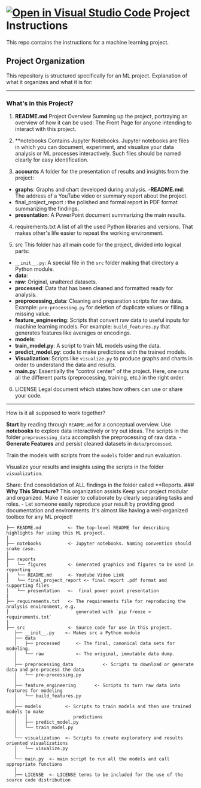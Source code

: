 [![Open in Visual Studio Code](https://classroom.github.com/assets/open-in-vscode-2e0aaae1b6195c2367325f4f02e2d04e9abb55f0b24a779b69b11b9e10269abc.svg)](https://classroom.github.com/online_ide?assignment_repo_id=17236106&assignment_repo_type=AssignmentRepo)
Project Instructions
==============================

This repo contains the instructions for a machine learning project.

Project Organization
------------
This repository is structured specifically for an ML project. Explanation of what it organizes and what it is for:

***

### What's in this Project?

1. **README.md**
Project Overview Summing up the project, portraying an overview of how it can be used: The Front Page for anyone intending to interact with this project.

2. **notebooks
Contains Jupyter Notebooks. Jupyter notebooks are files in which you can document, experiment, and visualize your data analysis or ML processes interactively. Such files should be named clearly for easy identification.

3. **accounts**
A folder for the presentation of results and insights from the project:
- **graphs**: Graphs and chart developed during analysis.
-**README.md**: The address of a YouTube video or summary report about the project.
- final_project_report : the polished and formal report in PDF format summarizing the findings.
- **presentation**: A PowerPoint document summarizing the main results.

4. requirements.txt
A list of all the used Python libraries and versions. That makes other's life easier to repeat the working environment.

5. src
This folder has all main code for the project, divided into logical parts:
- `__init__.py`: A special file in the `src` folder making that directory a Python module.
- **data**:
- **raw**: Original, unaltered datasets.
- **processed**: Data that has been cleaned and formatted ready for analysis.
-  **preprocessing_data**: Cleaning and preparation scripts for raw data. Example: `pre-processing.py` for deletion of duplicate values or filling a missing value.
- **feature_engineering**: Scripts that convert raw data to useful inputs for machine learning models. For example: `build_features.py` that generates features like averages or encodings.
- **models**:
- **train_model.py**: A script to train ML models using the data.
- **predict_model.py**: code to make predictions with the trained models.
- **Visualization**: Scripts like `visualize.py` to produce graphs and charts in order to understand the data and results.
- **main.py**: Essentially the "control center" of the project. Here, one runs all the different parts (preprocessing, training, etc.) in the right order.

6. LICENSE
Legal document which states how others can use or share your code.

---

How is it all supposed to work together?

**Start** by reading through `README.md` for a conceptual overview.
Use **notebooks** to explore data interactively or try out ideas.
The scripts in the folder `preprocessing_data` accomplish the preprocessing of raw data. - **Generate Features** and persist cleaned datasets in `data/processed`.

Train the models with scripts from the `models` folder and run evaluation.

Visualize your results and insights using the scripts in the folder `visualization`.

Share: End consolidation of ALL findings in the folder called **Reports. ### **Why This Structure?** This organization assists Keep your project modular and organized. Make it easier to collaborate by clearly separating tasks and roles. - Let someone easily reproduce your result by providing good documentation and environments. It's almost like having a well-organized toolbox for any ML project!

    ├── README.md          <- The top-level README for describing highlights for using this ML project.
    │
    ├── notebooks          <- Jupyter notebooks. Naming convention should snake case.
    │
    ├── reports            
    │   └── figures        <- Generated graphics and figures to be used in reporting
    │   └── README.md      <- Youtube Video Link
    │   └── final_project_report <- final report .pdf format and supporting files
    │   └── presentation   <-  final power point presentation 
    |
    ├── requirements.txt   <- The requirements file for reproducing the analysis environment, e.g.
    │                         generated with `pip freeze > requirements.txt`
    │
    ├── src                <- Source code for use in this project.
       ├── __init__.py    <- Makes src a Python module
       ├── data
       │   ├── processed      <- The final, canonical data sets for modeling.
       │   └── raw            <- The original, immutable data dump.
       │
       ├── preprocessing_data           <- Scripts to download or generate data and pre-process the data
       │   └── pre-processing.py
       │
       ├── feature_engineering       <- Scripts to turn raw data into features for modeling
       │   └── build_features.py
       │
       ├── models         <- Scripts to train models and then use trained models to make
       │   │                 predictions
       │   ├── predict_model.py
       │   └── train_model.py
       │
       └── visualization  <- Scripts to create exploratory and results oriented visualizations
       │   └── visualize.py  
       │
       └── main.py  <- main script to run all the models and call appropriate functions
       |
       ├── LICENSE  <- LICENSE terms to be included for the use of the source code distribution



